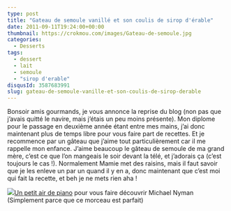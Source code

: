 ```yaml
---
type: post
title: "Gateau de semoule vanillé et son coulis de sirop d'érable"
date: 2011-09-11T19:24:00+00:00
thumbnail: https://crokmou.com/images/Gateau-de-semoule.jpg
categories:
  - Desserts
tags:
  - dessert
  - lait
  - semoule
  - "sirop d'erable"
disqusId: 3587683991
slug: gateau-de-semoule-vanille-et-son-coulis-de-sirop-derable
---
```


Bonsoir amis gourmands, je vous annonce la reprise du blog (non pas que j’avais quitté le navire, mais j’étais un peu moins présente). Mon diplome pour le passage en deuxième année étant entre mes mains, j’ai donc maintenant plus de temps libre pour vous faire part de recettes. Et je recommence par un gâteau que j’aime tout particulièrement car il me rappelle mon enfance. J’aime beaucoup le gâteau de semoule de ma grand mère, c’est ce que l’on mangeais le soir devant la télé, et j’adorais ça (c’est toujours le cas !). Normalement Mamie met des raisins, mais il faut savoir que je les enleve un par un quand il y en a, donc maintenant que c’est moi qui fait la recette, et beh je ne mets rien aha !<a name="more"></a>

![](http://4.bp.blogspot.com/--DJ_LyibT7U/TqmiKDSReoI/AAAAAAAABA8/A_1cu-vnmLU/s1600/gateau+semoule.jpg)[Un petit air de piano](http://youtu.be/0dPS-EHl-FE) pour vous faire découvrir Michael Nyman (Simplement parce que ce morceau est parfait)

